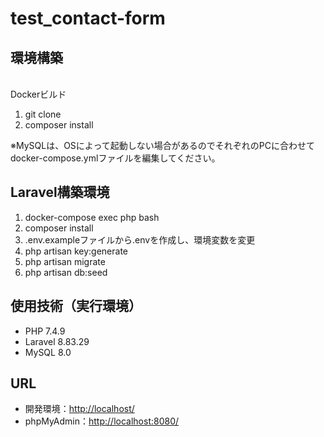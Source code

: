 # test_contact-form

<h2>環境構築</h2><br>
Dockerビルド<br>
<ol>
  <li>git clone </li>
  <li>composer install</li>
</ol>
※MySQLは、OSによって起動しない場合があるのでそれぞれのPCに合わせてdocker-compose.ymlファイルを編集してください。
<h2>Laravel構築環境</h2>
<ol>
  <li>docker-compose exec php bash</li>
  <li>composer install</li>
  <li>.env.exampleファイルから.envを作成し、環境変数を変更</li>
  <li>php artisan key:generate</li>
  <li>php artisan migrate</li>
  <li>php artisan db:seed</li>
</ol>
<h2>使用技術（実行環境）</h2>
<ul>
  <li>PHP 7.4.9</li>
  <li>Laravel 8.83.29</li>
  <li>MySQL 8.0</li>
</ul>
<h2>URL</h2>
<ul>
  <li>開発環境：<a href="http://localhost/">http://localhost/</a></li>
  <li>phpMyAdmin：<a href="http://localhost:8080/">http://localhost:8080/</a></li>
</ul>
